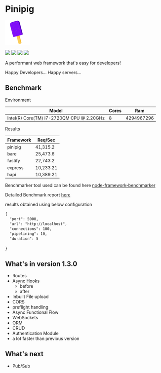 # Pinipig

<img src="_images/logo.png" alt="Pinipig" widht="124" height="80"/>

![](https://img.shields.io/github/issues/jmdisuanco/pinipig.svg)
![](https://img.shields.io/github/license/jmdisuanco/pinipig.svg) ![](https://img.shields.io/twitter/url/https/github.com/jmdisuanco/pinipig.svg?style=social)
![](https://img.shields.io/github/commit-activity/y/jmdisuanco/pinipig.svg)

A performant web framework that's easy for developers!

Happy Developers... Happy servers...

## Benchmark

Environment

| Model                                     | Cores | Ram        |
| ----------------------------------------- | ----- | ---------- |
| Intel(R) Core(TM) i7-2720QM CPU @ 2.20GHz | 8     | 4294967296 |

Results

| Framework | Req/Sec   |
| --------- | --------- |
| pinipig   | 41,315.2  |
| bare      | 25,473.6  |
| fastify   | 22,743.2  |
| express   | 10,233.21 |
| hapi      | 10,389.21 |

Benchmarker tool used can be found here [node-framework-benchmarker](https://github.com/jmdisuanco/node-framework-benchmarker)

Detailed Benchmark report [here](_media/report.json)

results obtained using below configuration

```
{
  "port": 5000,
  "url": "http://localhost",
  "connections": 100,
  "pipelining": 10,
  "duration": 5

}
```

## What's in version 1.3.0

- Routes
- Async Hooks
  - before
  - after
- Inbuilt File upload
- CORS
- preflight handling
- Async Functional Flow
- WebSockets
- ORM
- CRUD
- Authentication Module
- a lot faster than previous version

## What's next

- Pub/Sub
